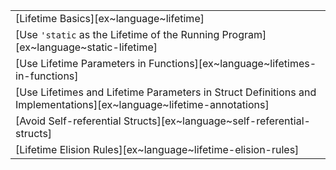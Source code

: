 ||
|--------|
| [Lifetime Basics][ex~language~lifetime] |
| [Use `'static` as the Lifetime of the Running Program][ex~language~static-lifetime] |
| [Use Lifetime Parameters in Functions][ex~language~lifetimes-in-functions] |
| [Use Lifetimes and Lifetime Parameters in Struct Definitions and Implementations][ex~language~lifetime-annotations] |
| [Avoid Self-referential Structs][ex~language~self-referential-structs] |
| [Lifetime Elision Rules][ex~language~lifetime-elision-rules] |
